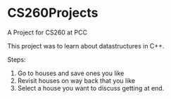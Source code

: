 # CS260Projects
A Project for CS260 at PCC

This project was to learn about datastructures in C++.

Steps:
 1. Go to houses and save ones you like
 2. Revisit houses on way back that you like
 3. Select a house you want to discuss getting at end.
